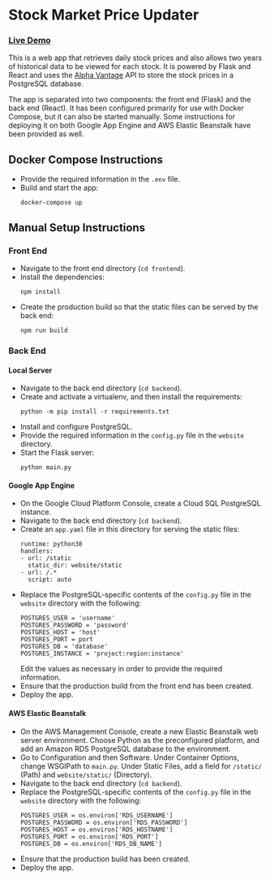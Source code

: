 # Stock Market Price Updater
### [Live Demo](https://danielbeckham.com/stock-market-price-updater)

This is a web app that retrieves daily stock prices and also allows two years of historical data to be viewed for each stock. It is powered by Flask and React and uses the [Alpha Vantage](https://www.alphavantage.co/) API to store the stock prices in a PostgreSQL database.

The app is separated into two components: the front end (Flask) and the back end (React). It has been configured primarily for use with Docker Compose, but it can also be started manually. Some instructions for deploying it on both Google App Engine and AWS Elastic Beanstalk have been provided as well.

## Docker Compose Instructions
* Provide the required information in the `.env` file.
* Build and start the app:
  ```
  docker-compose up
  ```

## Manual Setup Instructions
### Front End
* Navigate to the front end directory (`cd frontend`). 
* Install the dependencies:
  ```
  npm install
  ```
* Create the production build so that the static files can be served by the back end:
  ```
  npm run build
  ```

### Back End
#### Local Server
* Navigate to the back end directory (`cd backend`).
* Create and activate a virtualenv, and then install the requirements:
  ```
  python -m pip install -r requirements.txt
  ```
* Install and configure PostgreSQL.
* Provide the required information in the `config.py` file in the `website` directory.
* Start the Flask server:
  ```
  python main.py
  ```

#### Google App Engine
* On the Google Cloud Platform Console, create a Cloud SQL PostgreSQL instance.
* Navigate to the back end directory (`cd backend`).
* Create an `app.yaml` file in this directory for serving the static files:
  ```
  runtime: python38
  handlers:
  - url: /static
    static_dir: website/static
  - url: /.*
    script: auto
  ```
* Replace the PostgreSQL-specific contents of the `config.py` file in the `website` directory with the following:
  ```
  POSTGRES_USER = 'username'
  POSTGRES_PASSWORD = 'password'
  POSTGRES_HOST = 'host'
  POSTGRES_PORT = port
  POSTGRES_DB = 'database'
  POSTGRES_INSTANCE = 'project:region:instance'
  ```
  Edit the values as necessary in order to provide the required information.
* Ensure that the production build from the front end has been created.
* Deploy the app.

#### AWS Elastic Beanstalk
* On the AWS Management Console, create a new Elastic Beanstalk web server environment. Choose Python as the preconfigured platform, and add an Amazon RDS PostgreSQL database to the environment.
* Go to Configuration and then Software. Under Container Options, change WSGIPath to `main.py`. Under Static Files, add a field for `/static/` (Path) and `website/static/` (Directory).
* Navigate to the back end directory (`cd backend`).
* Replace the PostgreSQL-specific contents of the `config.py` file in the `website` directory with the following:
  ```
  POSTGRES_USER = os.environ['RDS_USERNAME']
  POSTGRES_PASSWORD = os.environ['RDS_PASSWORD']
  POSTGRES_HOST = os.environ['RDS_HOSTNAME']
  POSTGRES_PORT = os.environ['RDS_PORT']
  POSTGRES_DB = os.environ['RDS_DB_NAME']
  ```
* Ensure that the production build has been created.
* Deploy the app.
